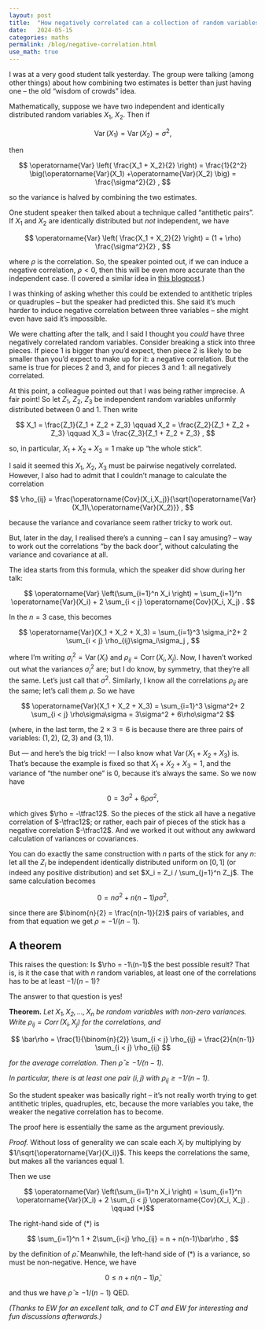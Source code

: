 ```yaml
---
layout: post
title:  "How negatively correlated can a collection of random variables be?"
date:   2024-05-15
categories: maths
permalink: /blog/negative-correlation.html
use_math: true
---
```


I was at a very good student talk yesterday. The group were talking (among other things) about how combining two estimates is better than just having one – the old “wisdom of crowds” idea.

Mathematically, suppose we have two independent and identically distributed random variables $X_1$, $X_2$. Then if

$$ \operatorname{Var}(X_1) = \operatorname{Var}(X_2) = \sigma^2 , $$

then

$$ \operatorname{Var} \left( \frac{X_1 + X_2}{2} \right) = \frac{1}{2^2} \big(\operatorname{Var}(X_1) +\operatorname{Var}(X_2) \big) = \frac{\sigma^2}{2} , $$

so the variance is halved by combining the two estimates.

One student speaker then talked about a technique called “antithetic pairs”. If $X_1$ and $X_2$ are identically distributed but *not* independent, we have

$$ \operatorname{Var} \left( \frac{X_1 + X_2}{2} \right) = (1 + \rho) \frac{\sigma^2}{2} , $$

where $\rho$ is the correlation. So, the speaker pointed out, if we can induce a negative correlation, $\rho < 0$, then this will be even more accurate than the independent case. (I covered a similar idea in [this blogpost](correlation.html).)

I was thinking of asking whether this could be extended to antithetic triples or quadruples – but the speaker had predicted this. She said it’s much harder to induce negative correlation between three variables – she might even have said it’s impossible.

We were chatting after the talk, and I said I thought you *could* have three negatively correlated random variables. Consider breaking a stick into three pieces. If piece 1 is bigger than you’d expect, then piece 2 is likely to be smaller than you’d expect to make up for it: a negative correlation. But the same is true for pieces 2 and 3, and for pieces 3 and 1: all negatively correlated.

At this point, a colleague pointed out that I was being rather imprecise. A fair point! So let $Z_1$, $Z_2$, $Z_3$ be independent random variables uniformly distributed between 0 and 1. Then write

$$ X_1 = \frac{Z_1}{Z_1 + Z_2 + Z_3} \qquad X_2 = \frac{Z_2}{Z_1 + Z_2 + Z_3} \qquad X_3 = \frac{Z_3}{Z_1 + Z_2 + Z_3} , $$

so, in particular, $X_1 + X_2 + X_3 = 1$ make up “the whole stick”.

I said it seemed this $X_1$, $X_2$, $X_3$ must be pairwise negatively correlated. However, I also had to admit that I couldn’t manage to calculate the correlation

$$ \rho_{ij} = \frac{\operatorname{Cov}(X_i,X_j)}{\sqrt{\operatorname{Var}(X_1)\,\operatorname{Var}(X_2)}} , $$

because the variance and covariance seem rather tricky to work out.

But, later in the day, I realised there’s a cunning – can I say amusing? – way to work out the correlations “by the back door”, without calculating the variance and covariance at all.

The idea starts from this formula, which the speaker did show during her talk:

$$  \operatorname{Var} \left(\sum_{i=1}^n  X_i \right) = \sum_{i=1}^n  \operatorname{Var}(X_i) + 2 \sum_{i < j}  \operatorname{Cov}(X_i, X_j) . $$

In the $n = 3$ case, this becomes

$$  \operatorname{Var}(X_1 + X_2 + X_3) = \sum_{i=1}^3 \sigma_i^2+ 2 \sum_{i < j}  \rho_{ij}\sigma_i\sigma_j , $$

where I’m writing $\sigma_i^2 = \operatorname{Var}(X_i)$ and $\rho_{ij} = \operatorname{Corr}(X_i, X_j)$. Now, I haven’t worked out what the variances $\sigma_i^2$ are; but I do know, by symmetry, that they’re all the same. Let’s just call that $\sigma^2$. Similarly, I know all the correlations $\rho_{ij}$ are the same; let’s call them $\rho$. So we have

$$  \operatorname{Var}(X_1 + X_2 + X_3) = \sum_{i=1}^3 \sigma^2+ 2 \sum_{i < j}  \rho\sigma\sigma = 3\sigma^2 + 6\rho\sigma^2  $$

(where, in the last term, the $2 \times 3 = 6$ is because there are three pairs of variables: $(1,2)$, $(2,3)$ and $(3,1)$).

But — and here’s the big trick! — I also know what $\operatorname{Var}(X_1 + X_2 + X_3)$ is. That’s because the example is fixed so that $X_1 + X_2 + X_3 = 1$, and the variance of “the number one” is 0, because it’s always the same. So we now have

$$ 0 = 3 \sigma^2 + 6\rho\sigma^2 , $$

which gives $\rho = -\tfrac12$. So the pieces of the stick all have a negative correlation of $-\tfrac12$; or rather, each pair of pieces of the stick has a negative correlation $-\tfrac12$. And we worked it out without any awkward calculation of variances or covariances.

You can do exactly the same construction with $n$ parts of the stick for any $n$: let all the $Z_i$ be independent identically distributed uniform on $[0,1]$ (or indeed any positive distribution) and set $X_i = Z_i / \sum_{j=1}^n Z_j$. The same calculation becomes

$$ 0 = n \sigma^2 + n(n-1) \rho \sigma^2 ,$$

since there are $\binom{n}{2} = \frac{n(n-1)}{2}$ pairs of variables, and from that equation we get $\rho = -1/(n-1)$.


## A theorem

This raises the question: Is $\rho = -1\(n-1)$ the best possible result? That is, is it the case that with $n$ random variables, at least one of the correlations has to be at least $-1/(n-1)$?

The answer to that question is yes!

**Theorem.** *Let $X_1, X_2, \dots, X_n$ be random variables with non-zero variances. Write $\rho_{ij} = \operatorname{Corr}(X_i, X_j)$ for the correlations, and*

$$ \bar\rho = \frac{1}{\binom{n}{2}} \sum_{i < j} \rho_{ij} = \frac{2}{n(n-1)}  \sum_{i < j} \rho_{ij} $$

*for the average correlation. Then $\bar\rho \geq -1/(n-1)$.*

*In particular, there is at least one pair $(i,j)$ with $\rho_{ij} \geq -1/(n-1)$.*

So the student speaker was basically right – it’s not really worth trying to get antithetic triples, quadruples, etc, because the more variables you take, the weaker the negative correlation has to become.

The proof here is essentially the same as the argument previously.

*Proof.* Without loss of generality we can scale each $X_i$ by multiplying by $1/\sqrt{\operatorname{Var}(X_i)}$. This keeps the correlations the same, but makes all the variances equal 1.

Then we use

$$  \operatorname{Var} \left(\sum_{i=1}^n  X_i \right) = \sum_{i=1}^n  \operatorname{Var}(X_i) + 2 \sum_{i < j}  \operatorname{Cov}(X_i, X_j) . \qquad (*)$$

The right-hand side of $(*)$ is

$$ \sum_{i=1}^n 1 + 2\sum_{i<j} \rho_{ij} = n + n(n-1)\bar\rho , $$

by the definition of $\bar\rho$. Meanwhile, the left-hand side of $(*)$ is a variance, so must be non-negative. Hence, we have

$$ 0 \leq n + n(n-1)\bar\rho , $$

and thus we have $\bar\rho \geq -1/(n-1)$ QED.

*(Thanks to EW for an excellent talk, and to CT and EW for interesting and fun discussions afterwards.)*
